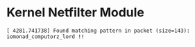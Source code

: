 # Kernel Netfilter Module


```
[ 4281.741738] Found matching pattern in packet (size=143): iomonad_computorz_lord !!
```
